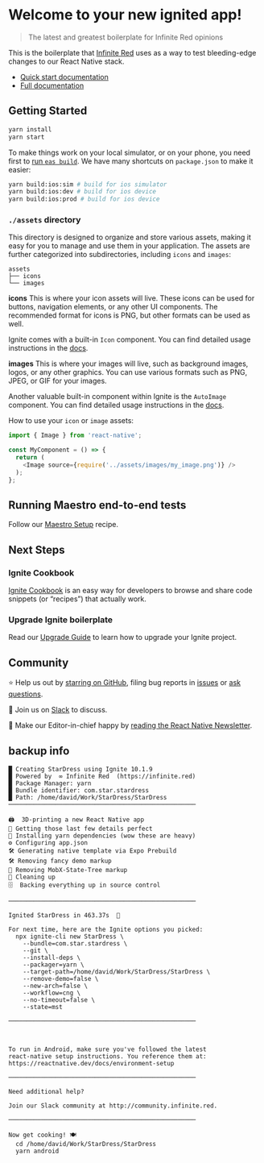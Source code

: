 # Welcome to your new ignited app!

> The latest and greatest boilerplate for Infinite Red opinions

This is the boilerplate that [Infinite Red](https://infinite.red) uses as a way to test bleeding-edge changes to our React Native stack.

- [Quick start documentation](https://github.com/infinitered/ignite/blob/master/docs/boilerplate/Boilerplate.md)
- [Full documentation](https://github.com/infinitered/ignite/blob/master/docs/README.md)

## Getting Started

```bash
yarn install
yarn start
```

To make things work on your local simulator, or on your phone, you need first to [run `eas build`](https://github.com/infinitered/ignite/blob/master/docs/expo/EAS.md). We have many shortcuts on `package.json` to make it easier:

```bash
yarn build:ios:sim # build for ios simulator
yarn build:ios:dev # build for ios device
yarn build:ios:prod # build for ios device
```

### `./assets` directory

This directory is designed to organize and store various assets, making it easy for you to manage and use them in your application. The assets are further categorized into subdirectories, including `icons` and `images`:

```tree
assets
├── icons
└── images
```

**icons**
This is where your icon assets will live. These icons can be used for buttons, navigation elements, or any other UI components. The recommended format for icons is PNG, but other formats can be used as well.

Ignite comes with a built-in `Icon` component. You can find detailed usage instructions in the [docs](https://github.com/infinitered/ignite/blob/master/docs/boilerplate/app/components/Icon.md).

**images**
This is where your images will live, such as background images, logos, or any other graphics. You can use various formats such as PNG, JPEG, or GIF for your images.

Another valuable built-in component within Ignite is the `AutoImage` component. You can find detailed usage instructions in the [docs](https://github.com/infinitered/ignite/blob/master/docs/Components-AutoImage.md).

How to use your `icon` or `image` assets:

```typescript
import { Image } from 'react-native';

const MyComponent = () => {
  return (
    <Image source={require('../assets/images/my_image.png')} />
  );
};
```

## Running Maestro end-to-end tests

Follow our [Maestro Setup](https://ignitecookbook.com/docs/recipes/MaestroSetup) recipe.

## Next Steps

### Ignite Cookbook

[Ignite Cookbook](https://ignitecookbook.com/) is an easy way for developers to browse and share code snippets (or “recipes”) that actually work.

### Upgrade Ignite boilerplate

Read our [Upgrade Guide](https://ignitecookbook.com/docs/recipes/UpdatingIgnite) to learn how to upgrade your Ignite project.

## Community

⭐️ Help us out by [starring on GitHub](https://github.com/infinitered/ignite), filing bug reports in [issues](https://github.com/infinitered/ignite/issues) or [ask questions](https://github.com/infinitered/ignite/discussions).

💬 Join us on [Slack](https://join.slack.com/t/infiniteredcommunity/shared_invite/zt-1f137np4h-zPTq_CbaRFUOR_glUFs2UA) to discuss.

📰 Make our Editor-in-chief happy by [reading the React Native Newsletter](https://reactnativenewsletter.com/).



## backup info
    █ Creating StarDress using Ignite 10.1.9
    █ Powered by  ∞ Infinite Red  (https://infinite.red)
    █ Package Manager: yarn
    █ Bundle identifier: com.star.stardress
    █ Path: /home/david/Work/StarDress/StarDress
    ────────────────────────────────────────────────────
   
    🖨  3D-printing a new React Native app
    🎨 Getting those last few details perfect
    🧶 Installing yarn dependencies (wow these are heavy)
    ⚙️ Configuring app.json
    🛠️ Generating native template via Expo Prebuild
    🛠️ Removing fancy demo markup
    🌳 Removing MobX-State-Tree markup
    🧽 Cleaning up
    🗄  Backing everything up in source control
   
    ────────────────────────────────────────────────────
   
    Ignited StarDress in 463.37s  🚀 
    
    For next time, here are the Ignite options you picked:
      npx ignite-cli new StarDress \
        --bundle=com.star.stardress \
        --git \
        --install-deps \
        --packager=yarn \
        --target-path=/home/david/Work/StarDress/StarDress \
        --remove-demo=false \
        --new-arch=false \
        --workflow=cng \
        --no-timeout=false \
        --state=mst 
    
    ────────────────────────────────────────────────────

   
    
    To run in Android, make sure you've followed the latest
    react-native setup instructions. You reference them at:
    https://reactnative.dev/docs/environment-setup
    
    ────────────────────────────────────────────────────
    
    Need additional help?
    
    Join our Slack community at http://community.infinite.red.
    
    ────────────────────────────────────────────────────
    
    Now get cooking! 🍽
      cd /home/david/Work/StarDress/StarDress
      yarn android
    
